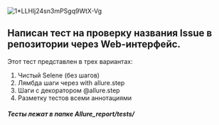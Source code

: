 

![1*LLHlj24sn3mPSgq9WtX-Vg](https://user-images.githubusercontent.com/106055633/180082293-1dbefc28-f4bc-4480-8ff0-a13f2c940c56.png)



## Написан тест на проверку названия Issue в репозитории через Web-интерфейс.

Этот тест представлен в трех вариантах:

1. Чистый Selene (без шагов)
2. Лямбда шаги через with allure.step
3. Шаги с декоратором @allure.step
4. Разметку тестов всеми аннотациями


##### Тесты лежат в папке  Allure_report/tests/
